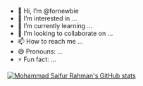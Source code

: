 - 👋 Hi, I’m @fornewbie
- 👀 I’m interested in ...
- 🌱 I’m currently learning ...
- 💞️ I’m looking to collaborate on ...
- 📫 How to reach me ...
- 😄 Pronouns: ...
- ⚡ Fun fact: ...
<!-- [Top Langs](https://github-readme-stats.vercel.app/api/top-langs/?username=myusername&theme=tokyonight) -->
[![Mohammad Saifur Rahman's GitHub stats](https://github-readme-stats.vercel.app/api/top-langs?username=saifurrahman1193&hide=html,scss,stylus,blade,jupyter%20notebook,python,css,shell,batchfile,dockerfile,typescript&theme=algolia&show_icons=true)](https://github.com/saifurrahman1193)
<!---
fornewbie/fornewbie is a ✨ special ✨ repository because its `README.md` (this file) appears on your GitHub profile.
You can click the Preview link to take a look at your changes.
--->

